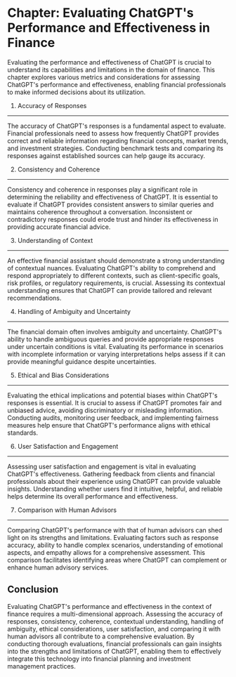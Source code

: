 Chapter: Evaluating ChatGPT's Performance and Effectiveness in Finance
======================================================================

Evaluating the performance and effectiveness of ChatGPT is crucial to understand its capabilities and limitations in the domain of finance. This chapter explores various metrics and considerations for assessing ChatGPT's performance and effectiveness, enabling financial professionals to make informed decisions about its utilization.

1. Accuracy of Responses
------------------------

The accuracy of ChatGPT's responses is a fundamental aspect to evaluate. Financial professionals need to assess how frequently ChatGPT provides correct and reliable information regarding financial concepts, market trends, and investment strategies. Conducting benchmark tests and comparing its responses against established sources can help gauge its accuracy.

2. Consistency and Coherence
----------------------------

Consistency and coherence in responses play a significant role in determining the reliability and effectiveness of ChatGPT. It is essential to evaluate if ChatGPT provides consistent answers to similar queries and maintains coherence throughout a conversation. Inconsistent or contradictory responses could erode trust and hinder its effectiveness in providing accurate financial advice.

3. Understanding of Context
---------------------------

An effective financial assistant should demonstrate a strong understanding of contextual nuances. Evaluating ChatGPT's ability to comprehend and respond appropriately to different contexts, such as client-specific goals, risk profiles, or regulatory requirements, is crucial. Assessing its contextual understanding ensures that ChatGPT can provide tailored and relevant recommendations.

4. Handling of Ambiguity and Uncertainty
----------------------------------------

The financial domain often involves ambiguity and uncertainty. ChatGPT's ability to handle ambiguous queries and provide appropriate responses under uncertain conditions is vital. Evaluating its performance in scenarios with incomplete information or varying interpretations helps assess if it can provide meaningful guidance despite uncertainties.

5. Ethical and Bias Considerations
----------------------------------

Evaluating the ethical implications and potential biases within ChatGPT's responses is essential. It is crucial to assess if ChatGPT promotes fair and unbiased advice, avoiding discriminatory or misleading information. Conducting audits, monitoring user feedback, and implementing fairness measures help ensure that ChatGPT's performance aligns with ethical standards.

6. User Satisfaction and Engagement
-----------------------------------

Assessing user satisfaction and engagement is vital in evaluating ChatGPT's effectiveness. Gathering feedback from clients and financial professionals about their experience using ChatGPT can provide valuable insights. Understanding whether users find it intuitive, helpful, and reliable helps determine its overall performance and effectiveness.

7. Comparison with Human Advisors
---------------------------------

Comparing ChatGPT's performance with that of human advisors can shed light on its strengths and limitations. Evaluating factors such as response accuracy, ability to handle complex scenarios, understanding of emotional aspects, and empathy allows for a comprehensive assessment. This comparison facilitates identifying areas where ChatGPT can complement or enhance human advisory services.

Conclusion
----------

Evaluating ChatGPT's performance and effectiveness in the context of finance requires a multi-dimensional approach. Assessing the accuracy of responses, consistency, coherence, contextual understanding, handling of ambiguity, ethical considerations, user satisfaction, and comparing it with human advisors all contribute to a comprehensive evaluation. By conducting thorough evaluations, financial professionals can gain insights into the strengths and limitations of ChatGPT, enabling them to effectively integrate this technology into financial planning and investment management practices.

